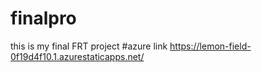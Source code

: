 # finalpro
this is my final FRT project
#azure link https://lemon-field-0f19d4f10.1.azurestaticapps.net/
